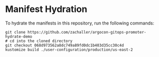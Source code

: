 # Manifest Hydration

To hydrate the manifests in this repository, run the following commands:

```shell
git clone https://github.com/zachaller/argocon-gitops-promoter-hydrate-demo
# cd into the cloned directory
git checkout 068d973562a8dc749a89fd0dc1b403d35cc30c4d
kustomize build ./user-configuration/production/us-east-2
```
